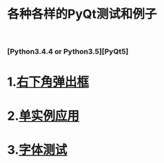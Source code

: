 # 各种各样的PyQt测试和例子
<br />

### [Python3.4.4 or Python3.5][PyQt5]

# 1.<a href="右下角弹出框/">右下角弹出框</a><br />

# 2.<a href="单实例应用/">单实例应用</a><br />

# 3.<a href="字体测试/">字体测试</a><br />
